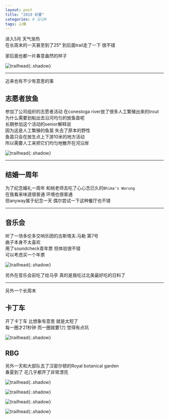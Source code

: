 ```yaml
---
layout: post
title: "2019 初夏"
categories: # 日记#
tags: 心情
---
```


进入5月 天气渐热   
在长周末的一天甚至到了25° 到后面trail走了一下 很不错   

家后面也都一片春意盎然的样子   
<!--more-->
![trailhead](../../../assets/photo/2019-05-22/IMG_20190519_145505.jpg){:.shadow}

---

近来也有不少有意思的事   

## 志愿者放鱼   

参加了公司组织的志愿者活动 在conestoga river放了很多人工繁殖出来的trout    
为什么需要划船出去沿河均匀的放鱼苗呢   
长期参加这个活动的senior解释说   
因为这是人工繁殖的鱼苗 失去了原本的野性   
鱼苗只会在放生点上下游10米的地方活动   
所以需要人工来把它们均匀地散开在河沿岸   

![trailhead](../../../assets/photo/2019-05-22/IMG_20190509_113156.jpg){:.shadow}

---

## 结婚一周年   

为了纪念婚礼一周年 和桃老师去吃了心心念已久的`Bhima's Warung`   
在我看来味道很普通 环境也很普通   
但anyway属于纪念一天 偶尔尝试一下这种餐厅也不错   

---

## 音乐会   

听了一场多伦多交响乐团的古斯塔夫.马勒 第7号   
曲子本身不太喜欢    
用了soundcheck青年票 但体验很不错   
可以考虑买一个年票   

![trailhead](../../../assets/photo/2019-05-22/WechatIMG226.jpeg){:.shadow}

另外在音乐会前吃了绘马亭 真的是我吃过北美最好吃的日料了   

---

另外一个长周末   

## 卡丁车   

开了卡丁车 比想象有意思 就是太短了   
每一圈才21秒钟 而一圈就要1刀 觉得有点坑   

![trailhead](../../../assets/photo/2019-05-22/IMG_20190518_153009.jpg){:.shadow}

## RBG   

另外一天和大部队去了汉密尔顿的Royal botanical garden   
春夏到了 花几乎都开了非常漂亮   

![trailhead](../../../assets/photo/2019-05-22/untitled-2.jpg){:.shadow}

![trailhead](../../../assets/photo/2019-05-22/untitled-4921.jpg){:.shadow}

![trailhead](../../../assets/photo/2019-05-22/untitled-4961.jpg){:.shadow}

![trailhead](../../../assets/photo/2019-05-22/untitled-4952.jpg){:.shadow}

